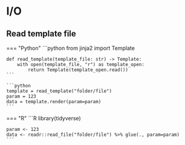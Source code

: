 # I/O

## Read template file

=== "Python"
    ```python
    from jinja2 import Template

    def read_template(template_file: str) -> Template:
        with open(template_file, "r") as template_open:
            return Template(template_open.read())
    ```

    ```python
    template = read_template("folder/file")
    param = 123
    data = template.render(param=param)
    ```

=== "R"
    ```R
    library(tidyverse)

    param <- 123
    data <- readr::read_file("folder/file") %>% glue(., param=param)
    ```

